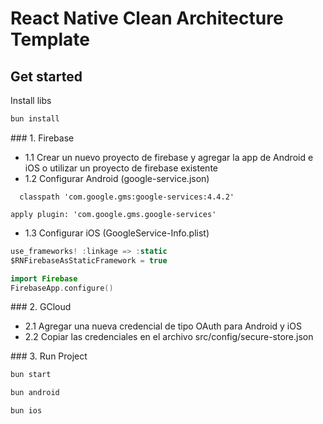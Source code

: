 # React Native Clean Architecture Template

## Get started

Install libs

```bash
bun install
```

### 1. Firebase

- 1.1 Crear un nuevo proyecto de firebase y agregar la app de Android e iOS o utilizar un proyecto de firebase existente
- 1.2 Configurar Android (google-service.json)

```grovy title="build.gradle"
  classpath 'com.google.gms:google-services:4.4.2'
```

```grovy title="app/build.gradle"
apply plugin: 'com.google.gms.google-services'
```

- 1.3 Configurar iOS (GoogleService-Info.plist)

```swift title="Podfile.lock"
use_frameworks! :linkage => :static
$RNFirebaseAsStaticFramework = true
```

```swift title="AppDelegate.swift"
import Firebase
FirebaseApp.configure()
```

### 2. GCloud

- 2.1 Agregar una nueva credencial de tipo OAuth para Android y iOS
- 2.2 Copiar las credenciales en el archivo src/config/secure-store.json

### 3. Run Project

```bash
bun start
```

```bash
bun android
```

```bash
bun ios
```
